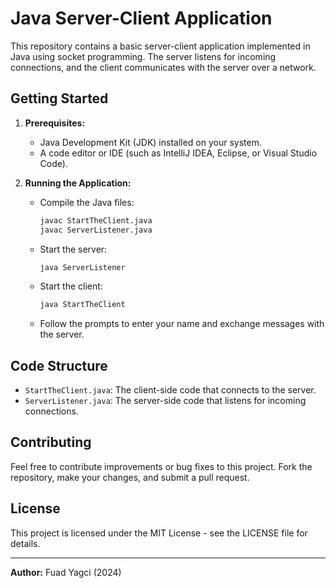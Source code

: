 # Java Server-Client Application

This repository contains a basic server-client application implemented in Java using socket programming. The server listens for incoming connections, and the client communicates with the server over a network.

## Getting Started

1. **Prerequisites:**
    - Java Development Kit (JDK) installed on your system.
    - A code editor or IDE (such as IntelliJ IDEA, Eclipse, or Visual Studio Code).

2. **Running the Application:**
    - Compile the Java files:
        ```bash
        javac StartTheClient.java
        javac ServerListener.java
        ```
    - Start the server:
        ```bash
        java ServerListener
        ```
    - Start the client:
        ```bash
        java StartTheClient
        ```
    - Follow the prompts to enter your name and exchange messages with the server.

## Code Structure

- `StartTheClient.java`: The client-side code that connects to the server.
- `ServerListener.java`: The server-side code that listens for incoming connections.

## Contributing

Feel free to contribute improvements or bug fixes to this project. Fork the repository, make your changes, and submit a pull request.

## License

This project is licensed under the MIT License - see the LICENSE file for details.

---

**Author:** Fuad Yagci (2024)
